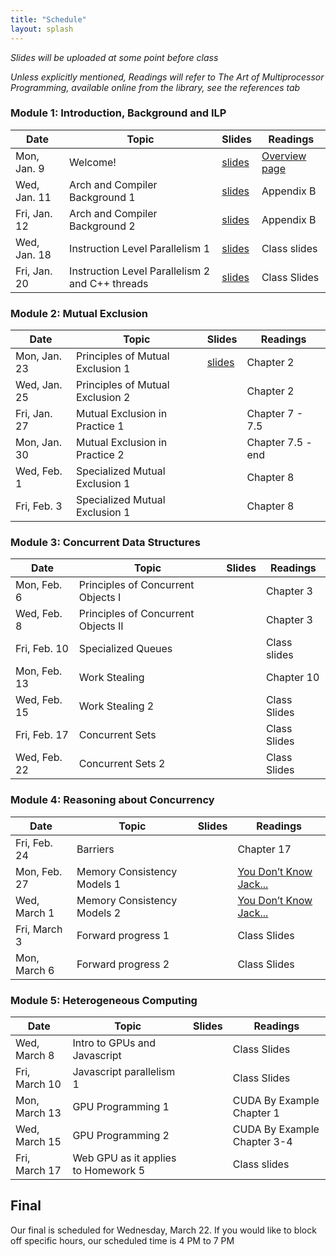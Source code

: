```yaml
---
title: "Schedule"
layout: splash
---
```


_Slides will be uploaded at some point before class_

_Unless explicitly mentioned, Readings will refer to The Art of Multiprocessor Programming, available online from the library, see the references tab_

### Module 1: Introduction, Background and ILP

| Date             | Topic    | Slides |   Readings
|------------------|----------|--------|----------------
| Mon, Jan. 9      | Welcome!                                          | [slides](lectures/CSE113Jan9_wi2023.pdf)   | [Overview page](https://sorensenucsc.github.io/CSE113-wi2022/overview.html)
| Wed, Jan. 11      | Arch and Compiler Background 1                   | [slides](lectures/CSE113Jan11_wi2023.pdf)  | Appendix B
| Fri, Jan. 12      | Arch and Compiler Background 2                   |  [slides](lectures/CSE113Jan13_wi2023.pdf) | Appendix B
| Wed, Jan. 18     | Instruction Level Parallelism 1                   |  [slides](lectures/CSE113Jan18_wi2023.pdf) | Class slides
| Fri, Jan. 20     | Instruction Level Parallelism 2 and C++ threads   |   [slides](lectures/CSE113Jan20_wi2023.pdf)| Class Slides

### Module 2: Mutual Exclusion

| Date             | Topic    | Slides |   Readings
|------------------|----------|--------|----------------
| Mon, Jan. 23     | Principles of Mutual Exclusion 1  |  [slides](lectures/CSE113Jan23_wi2023.pdf) | Chapter 2
| Wed, Jan. 25     | Principles of Mutual Exclusion 2  |  | Chapter 2
| Fri, Jan. 27     | Mutual Exclusion in Practice 1    |  | Chapter 7 - 7.5
| Mon, Jan. 30     | Mutual Exclusion in Practice 2    |  | Chapter 7.5 - end
| Wed, Feb. 1      | Specialized Mutual Exclusion 1    |  | Chapter 8
| Fri, Feb. 3      | Specialized Mutual Exclusion 1    |  | Chapter 8

### Module 3: Concurrent Data Structures

| Date             | Topic    | Slides |   Readings
|------------------|----------|--------|----------------
| Mon, Feb. 6      | Principles of Concurrent Objects I   |  | Chapter 3
| Wed, Feb. 8      | Principles of Concurrent Objects II  |  | Chapter 3
| Fri, Feb. 10     | Specialized Queues                   |  | Class slides
| Mon, Feb. 13     | Work Stealing                        |  | Chapter 10
| Wed, Feb. 15     | Work Stealing 2                      |  | Class Slides
| Fri, Feb. 17     | Concurrent Sets                      |  | Class Slides
| Wed, Feb. 22     |  Concurrent Sets 2                   |  | Class Slides
 

### Module 4: Reasoning about Concurrency

| Date             | Topic    | Slides |   Readings
|------------------|----------|--------|----------------
| Fri, Feb. 24     |  Barriers                      |  | Chapter 17
| Mon, Feb. 27     |  Memory Consistency Models 1   |  | [You Don’t Know Jack...](https://queue.acm.org/detail.cfm?id=2088916) 
| Wed, March 1     |  Memory Consistency Models 2   |  | [You Don’t Know Jack...](https://queue.acm.org/detail.cfm?id=2088916) 
| Fri, March 3     |  Forward progress 1            |  | Class Slides
| Mon, March 6     |  Forward progress 2            |  | Class Slides


### Module 5: Heterogeneous Computing

| Date             | Topic    | Slides |   Readings
|------------------|----------|--------|----------------
| Wed, March 8     | Intro to GPUs and Javascript         |  | Class Slides
| Fri, March 10    | Javascript parallelism 1             |  | Class Slides
| Mon, March 13    | GPU Programming 1                    |  | CUDA By Example Chapter 1
| Wed, March 15    | GPU Programming 2                    |  | CUDA By Example Chapter 3-4
| Fri, March 17    | Web GPU as it applies to Homework 5  |  | Class slides



## Final

Our final is scheduled for Wednesday, March 22. If you would like to block off specific hours, our scheduled time is 4 PM to 7 PM
